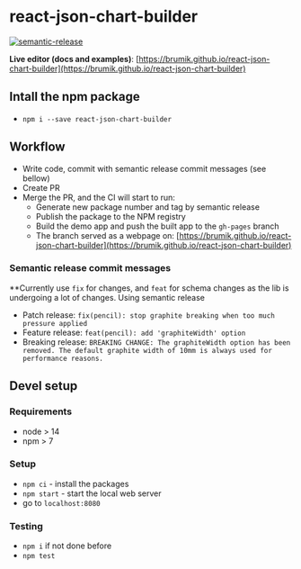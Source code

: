 # react-json-chart-builder
[![semantic-release](https://img.shields.io/badge/%20%20%F0%9F%93%A6%F0%9F%9A%80-semantic--release-e10079.svg)](https://github.com/semantic-release/semantic-release)

**Live editor (docs and examples)**: [https://brumik.github.io/react-json-chart-builder](https://brumik.github.io/react-json-chart-builder)

## Intall the npm package
* `npm i --save react-json-chart-builder`

## Workflow
* Write code, commit with semantic release commit messages (see bellow)
* Create PR
* Merge the PR, and the CI will start to run:
    * Generate new package number and tag by semantic release
    * Publish the package to the NPM registry
    * Build the demo app and push the built app to the `gh-pages` branch
    * The branch served as a webpage on: [https://brumik.github.io/react-json-chart-builder](https://brumik.github.io/react-json-chart-builder)

### Semantic release commit messages
**Currently use `fix` for changes, and `feat` for schema changes as the lib is undergoing a lot of changes.
Using semantic release
* Patch release: `fix(pencil): stop graphite breaking when too much pressure applied`
* Feature release: `feat(pencil): add 'graphiteWidth' option`
* Breaking release: `BREAKING CHANGE: The graphiteWidth option has been removed.
The default graphite width of 10mm is always used for performance reasons.`

## Devel setup

### Requirements
* node > 14
* npm > 7

### Setup
* `npm ci` - install the packages
* `npm start` - start the local web server
* go to `localhost:8080`

### Testing
* `npm i` if not done before
* `npm test`

